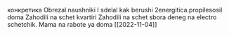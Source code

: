 конкретика
Obrezal naushniki I sdelal kak berushi 
2energitica.propilesosil doma    Zahodili na schet kvartiri  Zahodili na schet sbora deneg na electro schetchik. Mama na rabote ya doma   [[2022-11-04]]